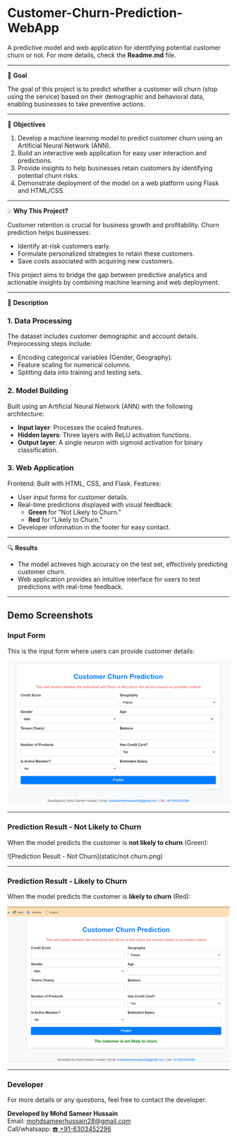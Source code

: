 # Customer-Churn-Prediction-WebApp

A predictive model and web application for identifying potential customer churn or not. For more details, check the **Readme.md** file.

---

📌 **Goal**

The goal of this project is to predict whether a customer will churn (stop using the service) based on their demographic and behavioral data, enabling businesses to take preventive actions.

---

🎯 **Objectives**
1. Develop a machine learning model to predict customer churn using an Artificial Neural Network (ANN).
2. Build an interactive web application for easy user interaction and predictions.
3. Provide insights to help businesses retain customers by identifying potential churn risks.
4. Demonstrate deployment of the model on a web platform using Flask and HTML/CSS.

---

💡 **Why This Project?**

Customer retention is crucial for business growth and profitability. Churn prediction helps businesses:

- Identify at-risk customers early.
- Formulate personalized strategies to retain these customers.
- Save costs associated with acquiring new customers.

This project aims to bridge the gap between predictive analytics and actionable insights by combining machine learning and web deployment.

---

📝 **Description**
### 1. **Data Processing**
The dataset includes customer demographic and account details.
Preprocessing steps include:
- Encoding categorical variables (Gender, Geography).
- Feature scaling for numerical columns.
- Splitting data into training and testing sets.

### 2. **Model Building**
Built using an Artificial Neural Network (ANN) with the following architecture:
- **Input layer**: Processes the scaled features.
- **Hidden layers**: Three layers with ReLU activation functions.
- **Output layer**: A single neuron with sigmoid activation for binary classification.

### 3. **Web Application**
Frontend: Built with HTML, CSS, and Flask.
Features:
- User input forms for customer details.
- Real-time predictions displayed with visual feedback:
  - **Green** for "Not Likely to Churn."
  - **Red** for "Likely to Churn."
- Developer information in the footer for easy contact.

---

🔍 **Results**
- The model achieves high accuracy on the test set, effectively predicting customer churn.
- Web application provides an intuitive interface for users to test predictions with real-time feedback.

---

## Demo Screenshots

### Input Form
This is the input form where users can provide customer details:

![Input Form](static/interface.png)

---

### Prediction Result - Not Likely to Churn
When the model predicts the customer is **not likely to churn** (Green):

![Prediction Result - Not Churn](static/not churn.png)

---

### Prediction Result - Likely to Churn
When the model predicts the customer is **likely to churn** (Red):

![Prediction Result - Churn](static/churn.png)

---

### Developer
For more details or any questions, feel free to contact the developer.

**Developed by Mohd Sameer Hussain**  
Email: [mohdsameerhussain28@gmail.com](mailto:mohdsameerhussain28@gmail.com)  
Call/whatsapp: [☎️ +91-6303452296](tel:+916303452296)
